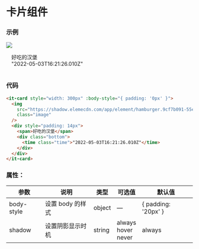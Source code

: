 # 卡片组件

### 示例

<it-card style="width: 300px" :body-style="{ padding: '0px' }">
    <img
        src="https://shadow.elemecdn.com/app/element/hamburger.9cf7b091-55e9-11e9-a976-7f4d0b07eef6.png"
        class="image"
    />
    <div style="padding: 14px">
    <span>好吃的汉堡</span>
    <div class="bottom">
        <time class="time">"2022-05-03T16:21:26.010Z"</time>
    </div>
    </div>
</it-card>

### 代码

```html
<it-card style="width: 300px" :body-style="{ padding: '0px' }">
  <img
    src="https://shadow.elemecdn.com/app/element/hamburger.9cf7b091-55e9-11e9-a976-7f4d0b07eef6.png"
    class="image"
  />
  <div style="padding: 14px">
    <span>好吃的汉堡</span>
    <div class="bottom">
      <time class="time">"2022-05-03T16:21:26.010Z"</time>
    </div>
  </div>
</it-card>
```

### 属性：

| 参数       | 说明             | 类型   | 可选值                       | 默认值              |
| ---------- | ---------------- | ------ | ---------------------------- | ------------------- |
| body-style | 设置 body 的样式 | object | —                            | { padding: '20px' } |
| shadow     | 设置阴影显示时机 | string | always <br> hover <br> never | always              |
